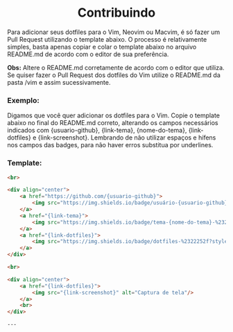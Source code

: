 <h1 align="center">Contribuindo</h1>

Para adicionar seus dotfiles para o Vim, Neovim ou Macvim, é só fazer um Pull Request utilizando o template abaixo. O processo é relativamente simples, basta apenas copiar e colar o template abaixo no arquivo README.md de acordo com o editor de sua preferência.


**Obs:** Altere o README.md corretamente de acordo com o editor que utiliza. Se quiser fazer o Pull Request dos dotfiles do Vim utilize o README.md da pasta /vim e assim sucessivamente.

<h3>Exemplo:</h3>

Digamos que você quer adicionar os dotfiles para o Vim. Copie o template abaixo no final do README.md correto, alterando os campos necessários indicados com {usuario-github}, {link-tema}, {nome-do-tema}, {link-dotfiles} e {link-screenshot}. Lembrando de não utilizar espaços e hífens nos campos das badges, para não haver erros substitua por underlines.

<h3>Template:</h3>

```html
<br>

<div align="center">
    <a href="https://github.com/{usuario-github}">
        <img src="https://img.shields.io/badge/usuário-{usuario-github}-%2322252f?style=for-the-badge" alt="Perfil"/>
    </a>
    <a href="{link-tema}">
        <img src="https://img.shields.io/badge/tema-{nome-do-tema}-%2322252f?style=for-the-badge" alt="Tema"/>
    </a>
    <a href="{link-dotfiles}">
        <img src="https://img.shields.io/badge/dotfiles-%2322252f?style=for-the-badge" alt="Dotfiles"/>
    </a>
</div>

<br>

<div align="center">
    <a href="{link-dotfiles}">
        <img src="{link-screenshot}" alt="Captura de tela"/>
    </a>
    <br>
</div>

---

```

